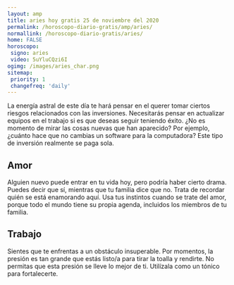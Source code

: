 ```yaml
---
layout: amp
title: aries hoy gratis 25 de noviembre del 2020 
permalink: /horoscopo-diario-gratis/amp/aries/
normallink: /horoscopo-diario-gratis/aries/
home: FALSE
horoscopo:
 signo: aries
 video: 5uYluCQzi6I
ogimg: /images/aries_char.png
sitemap:
 priority: 1
 changefreq: 'daily'
---
```



La energía astral de este día te hará pensar en el querer tomar ciertos riesgos relacionados con las inversiones. Necesitarás pensar en actualizar equipos en el trabajo si es que deseas seguir teniendo éxito. ¿No es momento de mirar las cosas nuevas que han aparecido? Por ejemplo, ¿cuánto hace que no cambias un software para la computadora? Este tipo de inversión realmente se paga sola.

## Amor

Alguien nuevo puede entrar en tu vida hoy, pero podría haber cierto drama. Puedes decir que sí, mientras que tu familia dice que no. Trata de recordar quién se está enamorando aquí. Usa tus instintos cuando se trate del amor, porque todo el mundo tiene su propia agenda, incluidos los miembros de tu familia.

## Trabajo

Sientes que te enfrentas a un obstáculo insuperable. Por momentos, la presión es tan grande que estás listo/a para tirar la toalla y rendirte. No permitas que esta presión se lleve lo mejor de ti. Utilízala como un tónico para fortalecerte.